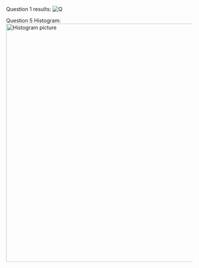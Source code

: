 Question 1 results:
![Q](https://user-images.githubusercontent.com/67156692/112886246-93f40080-90c9-11eb-9878-2ad19966d535.png)

Question 5 Histogram:
<img width="646" alt="Histogram picture" src="https://user-images.githubusercontent.com/67156692/112885757-06b0ac00-90c9-11eb-9750-be7d5558b463.PNG">
